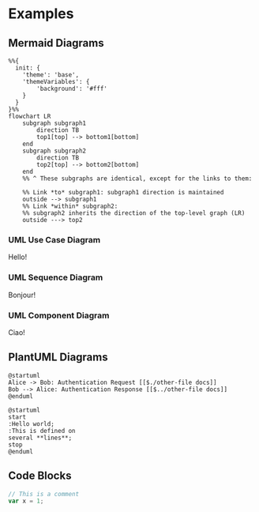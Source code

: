 # Examples

## Mermaid Diagrams

```mermaid
%%{
  init: {
    'theme': 'base',
    'themeVariables': {
        'background': '#fff'
    }
  }
}%%
flowchart LR
    subgraph subgraph1
        direction TB
        top1[top] --> bottom1[bottom]
    end
    subgraph subgraph2
        direction TB
        top2[top] --> bottom2[bottom]
    end
    %% ^ These subgraphs are identical, except for the links to them:

    %% Link *to* subgraph1: subgraph1 direction is maintained
    outside --> subgraph1
    %% Link *within* subgraph2:
    %% subgraph2 inherits the direction of the top-level graph (LR)
    outside ---> top2
```

<!-- tabs:start -->

### **UML Use Case Diagram**

Hello!

### **UML Sequence Diagram**

Bonjour!

### **UML Component Diagram**

Ciao!

<!-- tabs:end -->

## PlantUML Diagrams

```plantuml
@startuml
Alice -> Bob: Authentication Request [[$./other-file docs]]
Bob --> Alice: Authentication Response [[$../other-file docs]]
@enduml
```

```plantuml
@startuml
start
:Hello world;
:This is defined on
several **lines**;
stop
@enduml
```

## Code Blocks

```javascript
// This is a comment
var x = 1;
```

